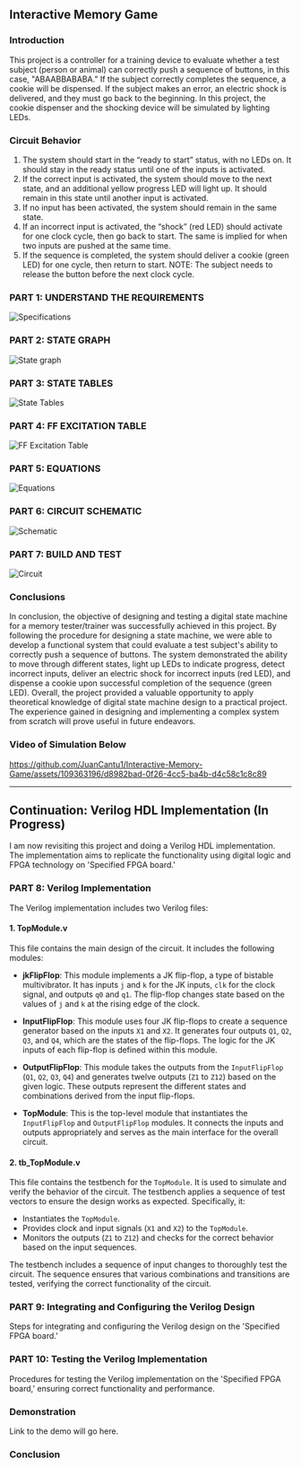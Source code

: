 ## Interactive Memory Game

### Introduction
This project is a controller for a training device to evaluate whether a test subject (person or animal) can correctly push a sequence of buttons, in this case, "ABAABBABABA." If the subject correctly completes the sequence, a cookie will be dispensed. If the subject makes an error, an electric shock is delivered, and they must go back to the beginning. In this project, the cookie dispenser and the shocking device will be simulated by lighting LEDs.

### Circuit Behavior
1. The system should start in the “ready to start” status, with no LEDs on. It should stay in the ready status until one of the inputs is activated.
2. If the correct input is activated, the system should move to the next state, and an additional yellow progress LED will light up. It should remain in this state until another input is activated.
3. If no input has been activated, the system should remain in the same state.
4. If an incorrect input is activated, the “shock” (red LED) should activate for one clock cycle, then go back to start. The same is implied for when two inputs are pushed at the same time.
5. If the sequence is completed, the system should deliver a cookie (green LED) for one cycle, then return to start. NOTE: The subject needs to release the button before the next clock cycle.

### PART 1: UNDERSTAND THE REQUIREMENTS

![Specifications](https://github.com/JuanCantu1/Interactive-Memory-Game/assets/109363196/cd277294-6076-44bd-b9d5-a9c94b363fe5)

### PART 2: STATE GRAPH

![State graph](https://github.com/JuanCantu1/Interactive-Memory-Game/assets/109363196/0e0af599-0c5c-4b63-a84f-24f79b2375ae)

### PART 3: STATE TABLES

![State Tables](https://github.com/JuanCantu1/Interactive-Memory-Game/assets/109363196/1a611684-7ffb-475d-937e-adfbe77e478b)

### PART 4: FF EXCITATION TABLE

![FF Excitation Table](https://github.com/JuanCantu1/Interactive-Memory-Game/assets/109363196/60bddd36-eb79-471a-a33b-9a432972e01c)

### PART 5: EQUATIONS

![Equations](https://github.com/JuanCantu1/Interactive-Memory-Game/assets/109363196/0b154f18-e0d6-466f-b8c7-9ea7ef5ba27e)

### PART 6: CIRCUIT SCHEMATIC

![Schematic](https://github.com/JuanCantu1/Interactive-Memory-Game/assets/109363196/fed5204e-ace2-4be9-a0f1-9e56b570837c)

### PART 7: BUILD AND TEST

![Circuit](https://github.com/JuanCantu1/Interactive-Memory-Game/assets/109363196/60597f4f-ca64-41d1-bb51-df8587ca0676)

### Conclusions
In conclusion, the objective of designing and testing a digital state machine for a memory tester/trainer was successfully achieved in this project. By following the procedure for designing a state machine, we were able to develop a functional system that could evaluate a test subject's ability to correctly push a sequence of buttons. The system demonstrated the ability to move through different states, light up LEDs to indicate progress, detect incorrect inputs, deliver an electric shock for incorrect inputs (red LED), and dispense a cookie upon successful completion of the sequence (green LED). Overall, the project provided a valuable opportunity to apply theoretical knowledge of digital state machine design to a practical project. The experience gained in designing and implementing a complex system from scratch will prove useful in future endeavors.

### Video of Simulation Below

https://github.com/JuanCantu1/Interactive-Memory-Game/assets/109363196/d8982bad-0f26-4cc5-ba4b-d4c58c1c8c89

---

## Continuation: Verilog HDL Implementation (In Progress)

I am now revisiting this project and doing a Verilog HDL implementation. The implementation aims to replicate the functionality using digital logic and FPGA technology on 'Specified FPGA board.'

### PART 8: Verilog Implementation

The Verilog implementation includes two Verilog files:

#### 1. TopModule.v

This file contains the main design of the circuit. It includes the following modules:

- **jkFlipFlop**: This module implements a JK flip-flop, a type of bistable multivibrator. It has inputs `j` and `k` for the JK inputs, `clk` for the clock signal, and outputs `q0` and `q1`. The flip-flop changes state based on the values of `j` and `k` at the rising edge of the clock.

- **InputFlipFlop**: This module uses four JK flip-flops to create a sequence generator based on the inputs `X1` and `X2`. It generates four outputs `Q1`, `Q2`, `Q3`, and `Q4`, which are the states of the flip-flops. The logic for the JK inputs of each flip-flop is defined within this module.

- **OutputFlipFlop**: This module takes the outputs from the `InputFlipFlop` (`Q1`, `Q2`, `Q3`, `Q4`) and generates twelve outputs (`Z1` to `Z12`) based on the given logic. These outputs represent the different states and combinations derived from the input flip-flops.

- **TopModule**: This is the top-level module that instantiates the `InputFlipFlop` and `OutputFlipFlop` modules. It connects the inputs and outputs appropriately and serves as the main interface for the overall circuit.

#### 2. tb_TopModule.v

This file contains the testbench for the `TopModule`. It is used to simulate and verify the behavior of the circuit. The testbench applies a sequence of test vectors to ensure the design works as expected. Specifically, it:

- Instantiates the `TopModule`.
- Provides clock and input signals (`X1` and `X2`) to the `TopModule`.
- Monitors the outputs (`Z1` to `Z12`) and checks for the correct behavior based on the input sequences.

The testbench includes a sequence of input changes to thoroughly test the circuit. The sequence ensures that various combinations and transitions are tested, verifying the correct functionality of the circuit.

### PART 9: Integrating and Configuring the Verilog Design

Steps for integrating and configuring the Verilog design on the 'Specified FPGA board.'

### PART 10: Testing the Verilog Implementation

Procedures for testing the Verilog implementation on the 'Specified FPGA board,' ensuring correct functionality and performance.

### Demonstration

Link to the demo will go here.

### Conclusion
